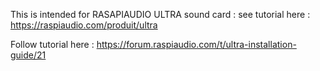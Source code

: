 This is intended for RASAPIAUDIO ULTRA sound card : 
see tutorial here : https://raspiaudio.com/produit/ultra

Follow tutorial here : https://forum.raspiaudio.com/t/ultra-installation-guide/21

